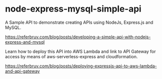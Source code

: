 # node-express-mysql-simple-api
A Sample API to demonstrate creating APIs using NodeJs, Express.js and MySQL.

https://referbruv.com/blog/posts/developing-a-simple-api-with-nodejs-express-and-mysql

Learn how to deploy this API into AWS Lambda and link to API Gateway for access by means of aws-serverless-express and cloudformation.

https://referbruv.com/blog/posts/deploying-expressjs-api-to-aws-lambda-and-api-gateway
